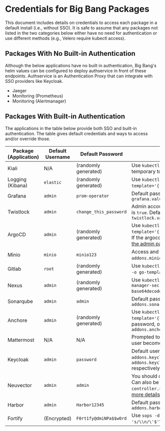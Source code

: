 # Credentials for Big Bang Packages

This document includes details on credentials to access each package in a default install (i.e., without SSO). It is safe to assume that any packages not listed in the two categories below either have no need for authentication or use different methods (e.g., Velero require kubectl access).

## Packages With No Built-in Authentication

Although the below applications have no built in authentication, Big Bang's helm values can be configured to deploy authservice in front of these endpoints. Authservice is an Authentication Proxy that can integrate with SSO providers like Keycloak.

- Jaeger
- Monitoring (Prometheus)
- Monitoring (Alertmanager)

## Packages With Built-in Authentication

The applications in the table below provide both SSO and built-in authentication. The table gives default credentials and ways to access and/or override those.

| Package (Application) | Default Username | Default Password | Additional Notes |
| --------------------- | ---------------- | ---------------- | ---------------- |
| Kiali | N/A | (randomly generated) | Use `kubectl -n kiali create token kiali-service-account` to create a temporary token |
| Logging (Kibana) | `elastic` | (randomly generated) | Use `kubectl get secrets -n logging logging-ek-es-elastic-user -o go-template='{{.data.elastic \| base64decode}}'` to get the password |
| Grafana | `admin` | `prom-operator` | Default password can be overridden with Helm values `grafana.values.adminPassword` |
| Twistlock | `admin` | `change_this_password` | Admin account will be automatically setup on fresh installs if `init.enabled` is `true`.  Default password can be overridden by setting `twistlock.values.console.credentials.password` |
| ArgoCD | `admin` | (randomly generated) | Use `kubectl -n argocd get secret argocd-initial-admin-secret -o go-template='{{.data.password \| base64decode}}'` to get the password. Note: If the argocd-initial-admin-secret does not exist, you will need to [reset the admin password](https://github.com/argoproj/argo-cd/blob/master/docs/faq.md#i-forgot-the-admin-password-how-do-i-reset-it). |
| Minio | `minio` | `minio123` | Access and secret key can be overridden with Helm values `addons.minio.accesskey` and `addons.minio.secretkey` respectively |
| Gitlab | `root` | (randomly generated) | Use `kubectl -n gitlab get secret gitlab-gitlab-initial-root-password -o go-template='{{.data.password \| base64decode}}'` to get the password |
| Nexus | `admin` | (randomly generated) | Use `kubectl get secret -n nexus-repository-manager nexus-repository-manager-secret -o go-template='{{index .data "admin.password" \| base64decode}}'` to get the password |
| Sonarqube | `admin` | `admin` | Default password can be overridden with Helm values `addons.sonarqube.values.account.adminPassword` |
| Anchore | `admin` | (randomly generated) | Use `kubectl get secrets -n anchore anchore-anchore-enterprise -o go-template='{{.data.ANCHORE_ADMIN_PASSWORD \| base64decode}}'` to get the password, or override with Helm values `addons.anchore.values.anchoreGlobal.defaultAdminPassword` |
| Mattermost | N/A | N/A | Prompted to setup an account when you first hit the virtual service - this user becomes admin, no default user |
| Keycloak | `admin` | `password` | Default username and password can be overridden with Helm values `addons.keycloak.values.secrets.env.stringData.KEYCLOAK_ADMIN` and `addons.keycloak.values.secrets.env.stringData.KEYCLOAK_ADMIN_PASSWORD` respectively |
| Neuvector | `admin` | `admin` | You should change the default password when you log into Neuvector. Can also be changed via the chart at the `controller.secret.data.userinitcfg.yaml` key, see the [upstream docs for more details and examples](https://open-docs.neuvector.com/deploying/production/configmap).|
| Harbor | `admin` | `Harbor12345` | Default password can be overridden with Helm values `addons.harbor.values.harborAdminPassword` |
| Fortify | (Encrypted) | `F0rt1fy@dmiNPa$$w0rd` | Use `sops -d bigbang/prod2/environment-bb-secret.enc.yaml \| sed 's/\\n/\'$'\n/g' \| grep "Fortify admin"` to get the password |
